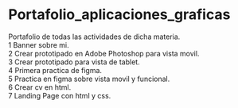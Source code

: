 # Portafolio_aplicaciones_graficas
Portafolio de todas las actividades de dicha materia.
<br>
1 Banner sobre mi.
<br>
2 Crear prototipado en Adobe Photoshop para vista movil.
<br>
3 Crear prototipado para vista de tablet.
<br>
4 Primera practica de figma.
<br>
5 Practica en figma sobre vista movil y funcional.
<br>
6 Crear cv en html.
<br>
7 Landing Page con html y css.
